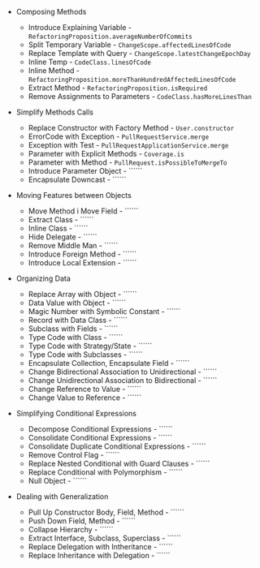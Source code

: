 * Composing Methods
    * Introduce Explaining Variable - ```RefactoringProposition.averageNumberOfCommits```
    * Split Temporary Variable - ```ChangeScope.affectedLinesOfCode```
    * Replace Template with Query - ```ChangeScope.latestChangeEpochDay```
    * Inline Temp - ```CodeClass.linesOfCode```
    * Inline Method - ```RefactoringProposition.moreThanHundredAffectedLinesOfCode```
    * Extract Method - ```RefactoringProposition.isRequired```
    * Remove Assignments to Parameters - ```CodeClass.hasMoreLinesThan```
* Simplify Methods Calls
    * Replace Constructor with Factory Method - ```User.constructor```
    * ErrorCode with Exception - ```PullRequestService.merge```
    * Exception with Test - ```PullRequestApplicationService.merge```
    * Parameter with Explicit Methods - ```Coverage.is```
    * Parameter with Method - ```PullRequest.isPossibleToMergeTo```
    * Introduce Parameter Object - ``````
    * Encapsulate Downcast - ``````
* Moving Features between Objects

    * Move Method i Move Field - ``````
    * Extract Class - ``````
    * Inline Class - ``````
    * Hide Delegate - ``````
    * Remove Middle Man - ``````
    * Introduce Foreign Method - ``````
    * Introduce Local Extension - ``````
* Organizing Data
    * Replace Array with Object - ``````
    * Data Value with Object - ``````
    * Magic Number with Symbolic Constant - ``````
    * Record with Data Class - ``````
    * Subclass with Fields - ``````
    * Type Code with Class - ``````
    * Type Code with Strategy/State - ``````
    * Type Code with Subclasses - ``````
    * Encapsulate Collection, Encapsulate Field - ``````
    * Change Bidirectional Association to Unidirectional - ``````
    * Change Unidirectional Association to Bidirectional - ``````
    * Change Reference to Value - ``````
    * Change Value to Reference - ``````
* Simplifying Conditional Expressions
    * Decompose Conditional Expressions - ``````
    * Consolidate Conditional Expressions - `````` 
    * Consolidate Duplicate Conditional Expressions - ``````
    * Remove Control Flag - ``````
    * Replace Nested Conditional with Guard Clauses - ``````
    * Replace Conditional with Polymorphism - ``````
    * Null Object - ``````
* Dealing with Generalization
    * Pull Up Constructor Body, Field, Method - ``````
    * Push Down Field, Method - ``````
    * Collapse Hierarchy - ``````
    * Extract Interface, Subclass, Superclass - ``````
    * Replace Delegation with Intheritance - ``````
    * Replace Inheritance with Delegation - ``````
